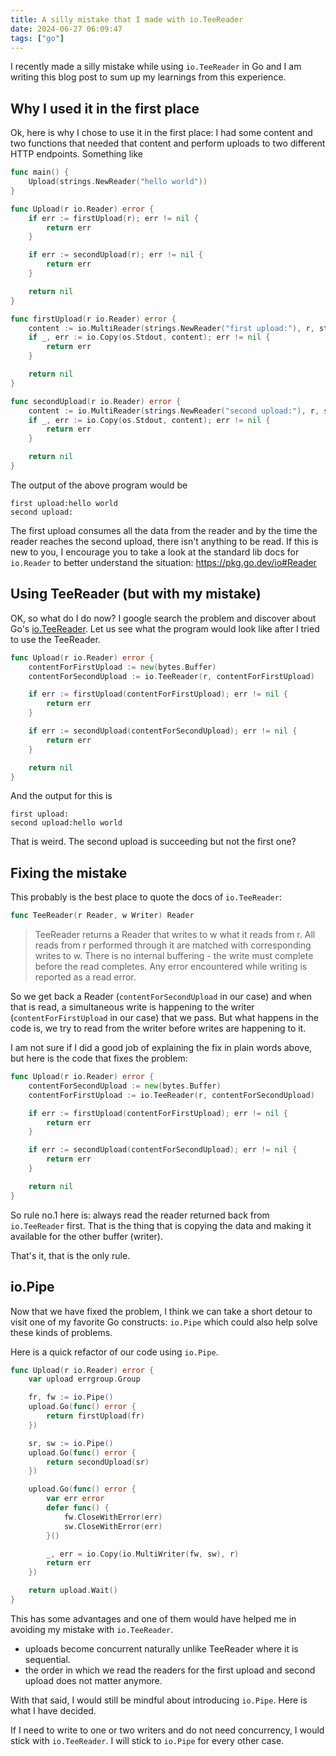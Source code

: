 ```yaml
---
title: A silly mistake that I made with io.TeeReader
date: 2024-06-27 06:09:47
tags: ["go"]
---
```


I recently made a silly mistake while using `io.TeeReader` in Go and I am writing this blog post to sum up my learnings from this experience.

## Why I used it in the first place

Ok, here is why I chose to use it in the first place: I had some content and two functions that needed that content and perform uploads to two different HTTP endpoints. Something like

```go
func main() {
	Upload(strings.NewReader("hello world"))
}

func Upload(r io.Reader) error {
	if err := firstUpload(r); err != nil {
		return err
	}

	if err := secondUpload(r); err != nil {
		return err
	}

	return nil
}

func firstUpload(r io.Reader) error {
	content := io.MultiReader(strings.NewReader("first upload:"), r, strings.NewReader("\n"))
	if _, err := io.Copy(os.Stdout, content); err != nil {
		return err
	}

	return nil
}

func secondUpload(r io.Reader) error {
	content := io.MultiReader(strings.NewReader("second upload:"), r, strings.NewReader("\n"))
	if _, err := io.Copy(os.Stdout, content); err != nil {
		return err
	}

	return nil
}
```

The output of the above program would be

```
first upload:hello world
second upload:
```

The first upload consumes all the data from the reader and by the time the reader reaches the second upload, there isn't anything to be read. If this is new to you, I encourage you to take a look at the standard lib docs for `io.Reader` to better understand the situation: https://pkg.go.dev/io#Reader

## Using TeeReader (but with my mistake)

OK, so what do I do now? I google search the problem and discover about Go's [io.TeeReader](https://pkg.go.dev/io#TeeReader). Let us see what the program would look like after I tried to use the TeeReader.

```go
func Upload(r io.Reader) error {
	contentForFirstUpload := new(bytes.Buffer)
	contentForSecondUpload := io.TeeReader(r, contentForFirstUpload)

	if err := firstUpload(contentForFirstUpload); err != nil {
		return err
	}

	if err := secondUpload(contentForSecondUpload); err != nil {
		return err
	}

	return nil
}
```

And the output for this is

```
first upload:
second upload:hello world
```

That is weird. The second upload is succeeding but not the first one?

## Fixing the mistake

This probably is the best place to quote the docs of `io.TeeReader`:

```go
func TeeReader(r Reader, w Writer) Reader
```

> TeeReader returns a Reader that writes to w what it reads from r. All reads from r performed through it are matched with corresponding writes to w. There is no internal buffering - the write must complete before the read completes. Any error encountered while writing is reported as a read error.

So we get back a Reader (`contentForSecondUpload` in our case) and when that is read, a simultaneous write is happening to the writer (`contentForFirstUpload` in our case) that we pass. But what happens in the code is, we try to read from the writer before writes are happening to it.

I am not sure if I did a good job of explaining the fix in plain words above, but here is the code that fixes the problem:

```go
func Upload(r io.Reader) error {
	contentForSecondUpload := new(bytes.Buffer)
	contentForFirstUpload := io.TeeReader(r, contentForSecondUpload)

	if err := firstUpload(contentForFirstUpload); err != nil {
		return err
	}

	if err := secondUpload(contentForSecondUpload); err != nil {
		return err
	}

	return nil
}
```

So rule no.1 here is: always read the reader returned back from `io.TeeReader` first. That is the thing that is copying the data and making it available for the other buffer (writer).

That's it, that is the only rule.

## io.Pipe

Now that we have fixed the problem, I think we can take a short detour to visit one of my favorite Go constructs: `io.Pipe` which could also help solve these kinds of problems.

Here is a quick refactor of our code using `io.Pipe`.

```go
func Upload(r io.Reader) error {
	var upload errgroup.Group

	fr, fw := io.Pipe()
	upload.Go(func() error {
		return firstUpload(fr)
	})

	sr, sw := io.Pipe()
	upload.Go(func() error {
		return secondUpload(sr)
	})

	upload.Go(func() error {
		var err error
		defer func() {
			fw.CloseWithError(err)
			sw.CloseWithError(err)
		}()

		_, err = io.Copy(io.MultiWriter(fw, sw), r)
		return err
	})

	return upload.Wait()
}
```

This has some advantages and one of them would have helped me in avoiding my mistake with `io.TeeReader`.
- uploads become concurrent naturally unlike TeeReader where it is sequential.
- the order in which we read the readers for the first upload and second upload does not matter anymore.

With that said, I would still be mindful about introducing `io.Pipe`. Here is what I have decided.

If I need to write to one or two writers and do not need concurrency, I would stick with `io.TeeReader`. I will stick to `io.Pipe` for every other case.
